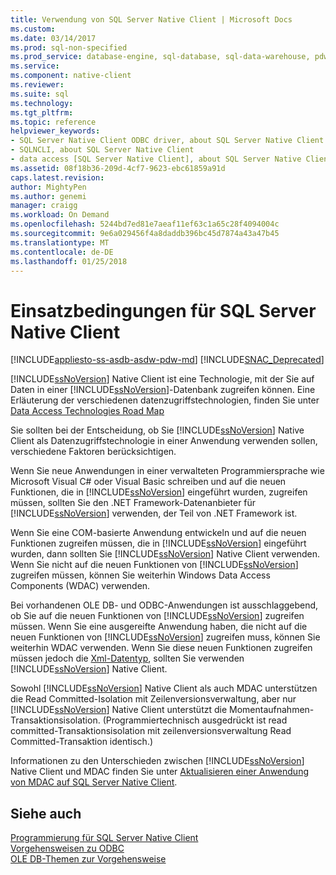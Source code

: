 ```yaml
---
title: Verwendung von SQL Server Native Client | Microsoft Docs
ms.custom: 
ms.date: 03/14/2017
ms.prod: sql-non-specified
ms.prod_service: database-engine, sql-database, sql-data-warehouse, pdw
ms.service: 
ms.component: native-client
ms.reviewer: 
ms.suite: sql
ms.technology: 
ms.tgt_pltfrm: 
ms.topic: reference
helpviewer_keywords:
- SQL Server Native Client ODBC driver, about SQL Server Native Client ODBC driver
- SQLNCLI, about SQL Server Native Client
- data access [SQL Server Native Client], about SQL Server Native Client
ms.assetid: 08f18b36-209d-4cf7-9623-ebc61859a91d
caps.latest.revision: 
author: MightyPen
ms.author: genemi
manager: craigg
ms.workload: On Demand
ms.openlocfilehash: 5244bd7ed81e7aeaf11ef63c1a65c28f4094004c
ms.sourcegitcommit: 9e6a029456f4a8daddb396bc45d7874a43a47b45
ms.translationtype: MT
ms.contentlocale: de-DE
ms.lasthandoff: 01/25/2018
---
```

# <a name="when-to-use-sql-server-native-client"></a>Einsatzbedingungen für SQL Server Native Client
[!INCLUDE[appliesto-ss-asdb-asdw-pdw-md](../../includes/appliesto-ss-asdb-asdw-pdw-md.md)]
[!INCLUDE[SNAC_Deprecated](../../includes/snac-deprecated.md)]

  [!INCLUDE[ssNoVersion](../../includes/ssnoversion-md.md)] Native Client ist eine Technologie, mit der Sie auf Daten in einer [!INCLUDE[ssNoVersion](../../includes/ssnoversion-md.md)]-Datenbank zugreifen können.  Eine Erläuterung der verschiedenen datenzugriffstechnologien, finden Sie unter [Data Access Technologies Road Map](http://go.microsoft.com/fwlink/?LinkID=179186)  
  
 Sie sollten bei der Entscheidung, ob Sie [!INCLUDE[ssNoVersion](../../includes/ssnoversion-md.md)] Native Client als Datenzugriffstechnologie in einer Anwendung verwenden sollen, verschiedene Faktoren berücksichtigen.  
  
 Wenn Sie neue Anwendungen in einer verwalteten Programmiersprache wie Microsoft Visual C# oder Visual Basic schreiben und auf die neuen Funktionen, die in [!INCLUDE[ssNoVersion](../../includes/ssnoversion-md.md)] eingeführt wurden, zugreifen müssen, sollten Sie den .NET Framework-Datenanbieter für [!INCLUDE[ssNoVersion](../../includes/ssnoversion-md.md)] verwenden, der Teil von .NET Framework ist.  
  
 Wenn Sie eine COM-basierte Anwendung entwickeln und auf die neuen Funktionen zugreifen müssen, die in [!INCLUDE[ssNoVersion](../../includes/ssnoversion-md.md)] eingeführt wurden, dann sollten Sie [!INCLUDE[ssNoVersion](../../includes/ssnoversion-md.md)] Native Client verwenden. Wenn Sie nicht auf die neuen Funktionen von [!INCLUDE[ssNoVersion](../../includes/ssnoversion-md.md)] zugreifen müssen, können Sie weiterhin Windows Data Access Components (WDAC) verwenden.  
  
 Bei vorhandenen OLE DB- und ODBC-Anwendungen ist ausschlaggebend, ob Sie auf die neuen Funktionen von [!INCLUDE[ssNoVersion](../../includes/ssnoversion-md.md)] zugreifen müssen. Wenn Sie eine ausgereifte Anwendung haben, die nicht auf die neuen Funktionen von [!INCLUDE[ssNoVersion](../../includes/ssnoversion-md.md)] zugreifen muss, können Sie weiterhin WDAC verwenden. Wenn Sie diese neuen Funktionen zugreifen müssen jedoch die [Xml-Datentyp](../../t-sql/xml/xml-transact-sql.md), sollten Sie verwenden [!INCLUDE[ssNoVersion](../../includes/ssnoversion-md.md)] Native Client.  
  
 Sowohl [!INCLUDE[ssNoVersion](../../includes/ssnoversion-md.md)] Native Client als auch MDAC unterstützen die Read Committed-Isolation mit Zeilenversionsverwaltung, aber nur [!INCLUDE[ssNoVersion](../../includes/ssnoversion-md.md)] Native Client unterstützt die Momentaufnahmen-Transaktionsisolation. (Programmiertechnisch ausgedrückt ist read committed-Transaktionsisolation mit zeilenversionsverwaltung Read Committed-Transaktion identisch.)  
  
 Informationen zu den Unterschieden zwischen [!INCLUDE[ssNoVersion](../../includes/ssnoversion-md.md)] Native Client und MDAC finden Sie unter [Aktualisieren einer Anwendung von MDAC auf SQL Server Native Client](../../relational-databases/native-client/applications/updating-an-application-to-sql-server-native-client-from-mdac.md).  
  
## <a name="see-also"></a>Siehe auch  
 [Programmierung für SQL Server Native Client](../../relational-databases/native-client/sql-server-native-client-programming.md)   
 [Vorgehensweisen zu ODBC](../../relational-databases/native-client-odbc-how-to/odbc-how-to-topics.md)   
 [OLE DB-Themen zur Vorgehensweise](../../relational-databases/native-client-ole-db-how-to/ole-db-how-to-topics.md)  
  
  
